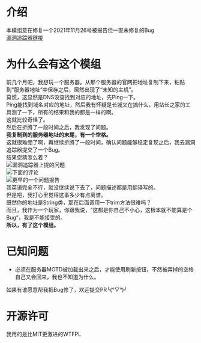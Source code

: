 # 介绍
本模组意在修复一个2021年11月26号被报告但一直未修复的Bug  
[漏洞追踪器链接](https://bugs.mojang.com/browse/MC-242809)

# 为什么会有这个模组
前几个月吧，我想玩一个服务器。从那个服务器的官网把地址复制下来，粘贴到“服务器地址”中保存之后，居然出现了“未知的主机”。  
莫慌，这显然是DNS没查找到对应的地址，先Ping一下。  
Ping能找到域名对应的地址，然后我有怀疑是长城又在搞什么，用站长之家的工具测了一下，所有的结果和我的都是一样的啊。  
这就比较奇怪了。  
然后在折腾了一段时间之后，我发现了问题。  
**我复制到的服务器地址的末尾，有一个空格。**  
这就很难绷了啊，再继续折腾了一段时间，确认问题能够稳定复现之后，我去漏洞追踪器提交了一个Bug。  
结果您猜怎么着？  
![漏洞追踪器上提的问题](https://github.com/TheWhiteDog9487/ServerAddressSpaceFix/blob/%E4%B8%BB%E8%A6%81/%E5%9B%BE%E7%89%87/Snipaste_2023-10-18_15-22-39.png?raw=true)  
![下面的评论](https://github.com/TheWhiteDog9487/ServerAddressSpaceFix/blob/%E4%B8%BB%E8%A6%81/%E5%9B%BE%E7%89%87/Snipaste_2023-10-18_15-22-47.png?raw=true)  
![更早的一个问题报告](https://github.com/TheWhiteDog9487/ServerAddressSpaceFix/blob/%E4%B8%BB%E8%A6%81/%E5%9B%BE%E7%89%87/Snipaste_2023-10-18_15-22-57.png?raw=true)  
我英语完全不行，就没继续说下去了，问题描述都是用翻译写的。  
但是吧，我打心里觉得这事多少有点离谱。  
既然你的地址是String类，那在后面调用一下trim方法很难吗？  
而且，我作为一个玩家，你跟我说，“这都是你自己不小心，这根本就不能算是个Bug“，我是不能接受的。  
**所以，有了这个模组。**

# 已知问题
- 必须在服务器MOTD被加载出来之后，才能使用刷新按钮，不然被弄掉的空格自己又会回来，我也不知道为什么。

如果有谁愿意帮我把Bug修了，欢迎提交PR╰(*°▽°*)╯

# 开源许可
我用的是比MIT更激进的WTFPL